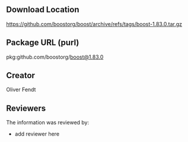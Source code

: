 ## Download Location

https://github.com/boostorg/boost/archive/refs/tags/boost-1.83.0.tar.gz

## Package URL (purl)

pkg:github.com/boostorg/boost@1.83.0

## Creator

Oliver Fendt

## Reviewers

The information was reviewed by:

* add reviewer here
